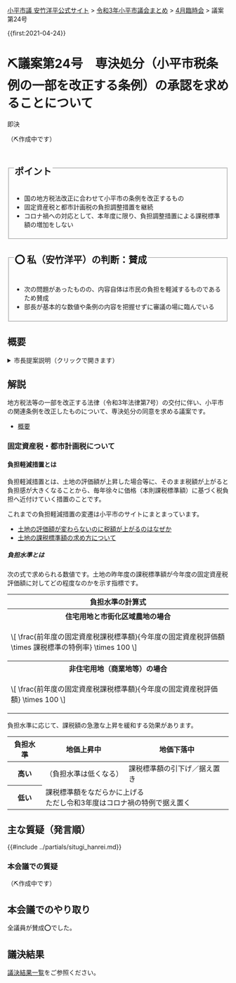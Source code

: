 <p class="breadcrumbs"><a href="https://yasutakeyohei.com/">小平市議 安竹洋平公式サイト</a> > <a href="../index.md">令和3年小平市議会まとめ</a> > <a href="./index.md">4月臨時会</a> > 議案第24号</p>

{{first:2021-04-24}}

# ⛏️議案第24号　専決処分（小平市税条例の一部を改正する条例）の承認を求めることについて

<i class="fa fa-gavel" aria-hidden="true"></i> 即決

（⛏️作成中です）

<fieldset class="point">
  <legend>
    <h2> ポイント </h2>
  </legend>
  <ul>
    <li class="chk">国の地方税法改正に合わせて小平市の条例を改正するもの</li>
    <li class="chk">固定資産税と都市計画税の負担調整措置を継続</li>
    <li class="chk">コロナ禍への対応として、本年度に限り、負担調整措置による課税標準額の増加をしない</li>
  </ul>
</fieldset>

<fieldset class="sanpi">
  <legend>
    <h2>⭕️ 私（安竹洋平）の判断：賛成 </h2>
  </legend>
  <ul>
    <li>次の問題があったものの、内容自体は市民の負担を軽減するものであるため賛成</li>
    <li class="bad">部長が基本的な数値や条例の内容を把握せずに審議の場に臨んでいる</li>
  </ul>
</fieldset>

## 概要

<details>
<summary>市長提案説明（クリックで開きます）</summary>

> 本案は、本年度の地方税制の改正に伴うもので、条例改正の根拠となる地方税法等の一部を改正する法律が、本年3月31日に公布され、同年4月1日から施行されることに伴い、本年度の課税事務を進める必要から、同年3月31日付けで小平市税条例の一部改正の専決処分をさせていただいたものです。
> 
> 改正の主な内容ですが、第1点目は、固定資産税につきまして、本年度から令和5年度までの間、現行の土地にかかる負担調整措置の仕組みを継続し、その上で、本年度に限り、負担調整措置等により課税標準額が増加する土地について、昨年度の課税標準額に据え置く特別な措置を講ずるものです。
>
> また、都市計画税につきましても、固定資産税の改正に伴う所要の改正を行うものです。
>
> 第2点目は、軽自動車税につきまして、新たな令和12年度燃費基準の下で、地方税法において、環境性能割の税率区分の見直しが行われることに伴い、小平市税条例の関係規定の整備を行うものです。
>
>また、自家用乗用車にかかる環境性能割の税率を軽減する特例措置の適用期限を9か月延長するものです。

</details>

## 解説

地方税法等の一部を改正する法律（令和3年法律第7号）の交付に伴い、小平市の関連条例を改正したものについて、専決処分の同意を求める議案です。

- [概要](https://www.soumu.go.jp/main_content/000743281.pdf)

### 固定資産税・都市計画税について

#### 負担軽減措置とは
負担軽減措置とは、土地の評価額が上昇した場合等に、そのまま税額が上がると負担感が大きくなることから、毎年徐々に価格（本則課税標準額）に基づく税負担へ近付けていく措置のことです。

これまでの負担軽減措置の変遷は小平市のサイトにまとまっています。
- [土地の評価額が変わらないのに税額が上がるのはなぜか](https://www.city.kodaira.tokyo.jp/kurashi/002/002828.html)
- [土地の課税標準額の求め方について](https://www.city.kodaira.tokyo.jp/kurashi/037/037046.html)

##### 負担水準とは

次の式で求められる数値です。土地の昨年度の課税標準額が今年度の固定資産税評価額に対してどの程度なのかを示す指標です。

<script type="text/x-mathjax-config">
  MathJax.Hub.Config({
  "HTML-CSS": {
    undefinedFamily: "'UD デジタル 教科書体 N-R', 'BIZ UDゴシック Regular', 'Hiragino Kaku Gothic ProN', 'ascii'"
  }
  });
</script>

<table>
<thead><tr><th>負担水準の計算式</th></tr></thead>
<tr><th>住宅用地と市街化区域農地の場合</th>
<tr><td>

\\[ \frac{前年度の固定資産税課税標準額}{今年度の固定資産税評価額 \times 課税標準の特例率} \times 100 \\]

</td></tr>
<tr><th>非住宅用地（商業地等）の場合</th>
<tr><td>

\\[ \frac{前年度の固定資産税課税標準額}{今年度の固定資産税評価額} \times 100 \\]

</td></tr>
</table>

負担水準に応じて、課税額の急激な上昇を緩和する効果があります。

<table>
<thead>
<tr><th>負担水準</th><th>地価上昇中</th><th>地価下落中</th></tr>
</thead>
<tbody>
<tr><th>高い</th><td>（負担水準は低くなる）</td><td>課税標準額の引下げ／据え置き</td></tr>
<tr><th>低い</th><td colspan="2">課税標準額をなだらかに上げる<br>ただし令和3年度はコロナ禍の特例で据え置く</td></tr>
</tbody>
</table>



## 主な質疑（発言順）
{{#include ../partials/situgi_hanrei.md}}

### 本会議での質疑

（⛏️作成中です）

<!--
<div class="balloon bl-left">他会派の議員<br><div>

Q

</div></div>

<div class="balloon bl-right">岡田 障がい者支援課長<br><div>

A

</div></div>

<div class="balloon bl-left" style="margin-top:5rem;"><span class="yasutake">⭐️ 安竹洋平議員</span><br><div>

Q

</div></div>

<div class="balloon bl-right">岡田 障がい者支援課長<br><div>

A

</div></div>


<div class="balloon bl-left bl-tips"><div>

<strong>🕵 教育支援センターを設置している周辺自治体の例</strong>

tips
</div></div>


#### 厚生委員会での賛否

全委員が賛成⭕️でした。

-->

## 本会議でのやり取り

全議員が賛成⭕️でした。

## 議決結果

[議決結果一覧](../kekka-ichiran.md)をご参照ください。

